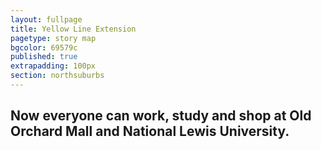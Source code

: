 ```yaml
---
layout: fullpage
title: Yellow Line Extension
pagetype: story map
bgcolor: 69579c
published: true
extrapadding: 100px
section: northsuburbs
---
```


## Now everyone can work, study and shop at **Old Orchard Mall** and **National Lewis University**.